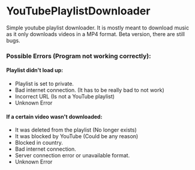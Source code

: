 # YouTubePlaylistDownloader
Simple youtube playlist downloader. 
It is mostly meant to download music as it only downloads videos in a MP4 format.
Beta version, there are still bugs.

### Possible Errors (Program not working correctly):
#### Playlist didn't load up:
- Playlist is set to private.
- Bad internet connection. (It has to be really bad to not work)
- Incorrect URL (Is not a YouTube playlist)
- Unknown Error 

#### If a certain video wasn't downloaded:
- It was deleted from the playlist (No longer exists)
- It was blocked by YouTube (Could be any reason)
- Blocked in country.
- Bad internet connection.
- Server connection error or unavailable format.
- Unknown Error
